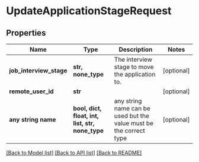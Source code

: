 # UpdateApplicationStageRequest


## Properties
Name | Type | Description | Notes
------------ | ------------- | ------------- | -------------
**job_interview_stage** | **str, none_type** | The interview stage to move the application to. | [optional] 
**remote_user_id** | **str** |  | [optional] 
**any string name** | **bool, dict, float, int, list, str, none_type** | any string name can be used but the value must be the correct type | [optional]

[[Back to Model list]](../README.md#documentation-for-models) [[Back to API list]](../README.md#documentation-for-api-endpoints) [[Back to README]](../README.md)


